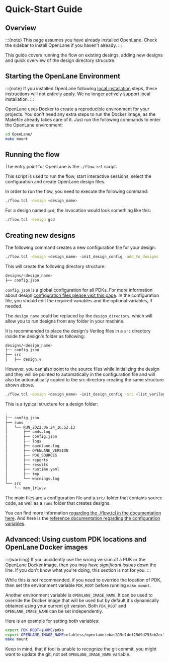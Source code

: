 # Quick-Start Guide

## Overview

:::{note}
This page assumes you have already installed OpenLane. Check the sidebar to install OpenLane if you haven't already.
:::

This guide covers running the flow on existing desings, adding new designs and quick overview of the design directory strucutre.

## Starting the OpenLane Environment

:::{note}
If you installed OpenLane following [local installation](installation_local.md) steps, these instructions will not entirely apply. We no longer actively support local installation.
:::

OpenLane uses Docker to create a reproducible environment for your projects. You don't need any extra steps to run the Docker image, as the Makefile already takes care of it. Just run the following commands to enter the OpenLane environment:

```sh
cd OpenLane/
make mount
```

## Running the flow

The entry point for OpenLane is the `./flow.tcl` script.

This script is used to run the flow, start interactive sessions,
select the configuration and create OpenLane design files.

In order to run the flow, you need to execute the following command:

```sh
./flow.tcl -design <design_name>
```

For a design named `gcd`, the invocation would look something like this:

```sh
./flow.tcl -design gcd
```

## Creating new designs

The following command creates a new configuration file for your design:

```sh
./flow.tcl -design <design_name> -init_design_config -add_to_designs
```

This will create the following directory structure:

```sh
designs/<design_name>
├── config.json
```

`config.json` is a global configuration for all PDKs. For more information about design [configuration files please visit this page](../reference/configuration.md). In the configuration file, you should edit the required variables and the optional variables, if needed.

The `design_name` could be replaced by the `design_directory`, which will allow you to run designs from any folder in your machine.

It is recommended to place the design's Verilog files in a `src` directory inside the design's folder as following:

```sh
designs/<design_name>
├── config.json
├── src
│   ├── design.v
```

However, you can also point to the source files while initializing the design and they will be pointed to automatically in the configuration file and will also be automatically copied to the src directory creating the same structure shown above.

```sh
./flow.tcl -design <design_name> -init_design_config -src <list_verilog_files>
```

This is a typical structure for a design folder:

```sh
.
├── config.json
├── runs
│   └── RUN_2022.06.24_16.52.13
│       ├── cmds.log
│       ├── config.json
│       ├── logs
│       ├── openlane.log
│       ├── OPENLANE_VERSION
│       ├── PDK_SOURCES
│       ├── reports
│       ├── results
│       ├── runtime.yaml
│       ├── tmp
│       └── warnings.log
└── src
    └── mem_1r1w.v
```

The main files are a configuration file and a `src/` folder that contains source code, as well as a `runs` folder that creates designs.

You can find more information [regarding the ./flow.tcl in the documentation here](../usage/designs.md). And here is the [reference documentation regarding the configuration variables](../reference/configuration.md).

## Advanced: Using custom PDK locations and OpenLane Docker images

:::{warning}
If you accidently use the wrong version of a PDK or the OpenLane Docker image,  then you may have *significant issues* down the line. If you don't know what you're doing, this section is not for you.
:::

While this is not recommended, if you need to override the location of PDK, then set the environment variable `PDK_ROOT` before running `make mount`.

Another environment variable is `OPENLANE_IMAGE_NAME`. It can be used to override the Docker image that will be used but by default it's dynamically obtained using your current git version. Both `PDK_ROOT` and `OPENLANE_IMAGE_NAME` can be set independently.

Here is an example for setting both variables:

```sh
export PDK_ROOT=$HOME/pdks
export OPENLANE_IMAGE_NAME=efabless/openlane:ebad315d1def25d9d253eb2ec1c56d7b4e59d7ca
make mount
```

Keep in mind, that if tool is unable to recognize the git commit, you might want to update the git, not set `OPENLANE_IMAGE_NAME` variable.
